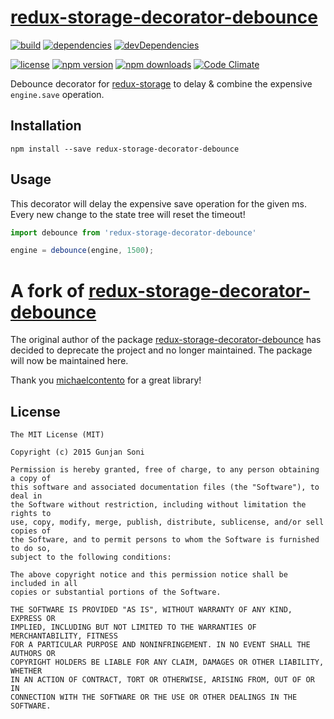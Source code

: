 # [redux-storage-decorator-debounce][]

[![build](https://travis-ci.org/michaelcontento/redux-storage-decorator-debounce.svg?branch=master)](https://travis-ci.org/michaelcontento/redux-storage-decorator-debounce)
[![dependencies](https://david-dm.org/michaelcontento/redux-storage-decorator-debounce.svg)](https://david-dm.org/michaelcontento/redux-storage-decorator-debounce)
[![devDependencies](https://david-dm.org/michaelcontento/redux-storage-decorator-debounce/dev-status.svg)](https://david-dm.org/michaelcontento/redux-storage-decorator-debounce#info=devDependencies)

[![license](https://img.shields.io/npm/l/redux-storage-decorator-debounce.svg?style=flat-square)](https://www.npmjs.com/package/redux-storage-decorator-debounce)
[![npm version](https://img.shields.io/npm/v/redux-storage-decorator-debounce.svg?style=flat-square)](https://www.npmjs.com/package/redux-storage-decorator-debounce)
[![npm downloads](https://img.shields.io/npm/dm/redux-storage-decorator-debounce.svg?style=flat-square)](https://www.npmjs.com/package/redux-storage-decorator-debounce)
[![Code Climate](https://codeclimate.com/github/michaelcontento/redux-storage-decorator-debounce/badges/gpa.svg)](https://codeclimate.com/github/michaelcontento/redux-storage-decorator-debounce)

Debounce decorator for [redux-storage][] to delay & combine the expensive
`engine.save` operation.

## Installation

    npm install --save redux-storage-decorator-debounce

## Usage

This decorator will delay the expensive save operation for the given ms. Every
new change to the state tree will reset the timeout!

```js
import debounce from 'redux-storage-decorator-debounce'

engine = debounce(engine, 1500);
```

# A fork of [redux-storage-decorator-debounce](https://github.com/michaelcontento/redux-storage-decorator-debounce)

The original author of the package [redux-storage-decorator-debounce](https://github.com/michaelcontento/redux-storage-decorator-debounce) has decided to deprecate the project and no longer maintained. The package will now be maintained here.

Thank you [michaelcontento](https://github.com/michaelcontento) for a great library!

## License

    The MIT License (MIT)

    Copyright (c) 2015 Gunjan Soni

    Permission is hereby granted, free of charge, to any person obtaining a copy of
    this software and associated documentation files (the "Software"), to deal in
    the Software without restriction, including without limitation the rights to
    use, copy, modify, merge, publish, distribute, sublicense, and/or sell copies of
    the Software, and to permit persons to whom the Software is furnished to do so,
    subject to the following conditions:

    The above copyright notice and this permission notice shall be included in all
    copies or substantial portions of the Software.

    THE SOFTWARE IS PROVIDED "AS IS", WITHOUT WARRANTY OF ANY KIND, EXPRESS OR
    IMPLIED, INCLUDING BUT NOT LIMITED TO THE WARRANTIES OF MERCHANTABILITY, FITNESS
    FOR A PARTICULAR PURPOSE AND NONINFRINGEMENT. IN NO EVENT SHALL THE AUTHORS OR
    COPYRIGHT HOLDERS BE LIABLE FOR ANY CLAIM, DAMAGES OR OTHER LIABILITY, WHETHER
    IN AN ACTION OF CONTRACT, TORT OR OTHERWISE, ARISING FROM, OUT OF OR IN
    CONNECTION WITH THE SOFTWARE OR THE USE OR OTHER DEALINGS IN THE SOFTWARE.

  [redux-storage]: https://github.com/guns2410/redux-storage
  [redux-storage-decorator-debounce]: https://github.com/guns2410/redux-storage-decorator-debounce
